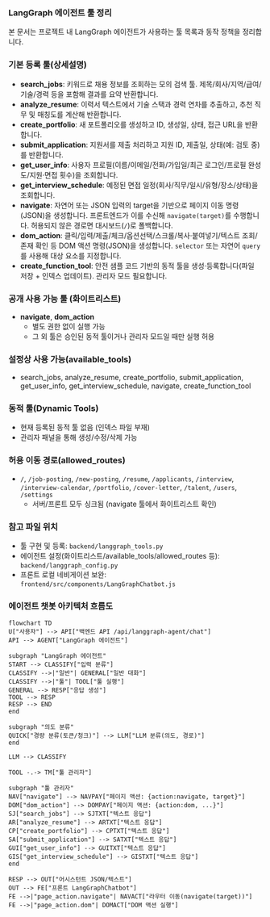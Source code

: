 ### LangGraph 에이전트 툴 정리

본 문서는 프로젝트 내 LangGraph 에이전트가 사용하는 툴 목록과 동작 정책을 정리합니다.

### 기본 등록 툴(상세설명)
- **search_jobs**: 키워드로 채용 정보를 조회하는 모의 검색 툴. 제목/회사/지역/급여/기술/경력 등을 포함해 결과를 요약 반환합니다.
- **analyze_resume**: 이력서 텍스트에서 기술 스택과 경력 연차를 추출하고, 추천 직무 및 매칭도를 계산해 반환합니다.
- **create_portfolio**: 새 포트폴리오를 생성하고 ID, 생성일, 상태, 접근 URL을 반환합니다.
- **submit_application**: 지원서를 제출 처리하고 지원 ID, 제출일, 상태(예: 검토 중)를 반환합니다.
- **get_user_info**: 사용자 프로필(이름/이메일/전화/가입일/최근 로그인/프로필 완성도/지원·면접 횟수)을 조회합니다.
- **get_interview_schedule**: 예정된 면접 일정(회사/직무/일시/유형/장소/상태)을 조회합니다.
- **navigate**: 자연어 또는 JSON 입력의 target을 기반으로 페이지 이동 명령(JSON)을 생성합니다. 프론트엔드가 이를 수신해 `navigate(target)`를 수행합니다. 허용되지 않은 경로면 대시보드(`/`)로 폴백합니다.
- **dom_action**: 클릭/입력/제출/체크/옵션선택/스크롤/복사·붙여넣기/텍스트 조회/존재 확인 등 DOM 액션 명령(JSON)을 생성합니다. `selector` 또는 자연어 `query`를 사용해 대상 요소를 지정합니다.
- **create_function_tool**: 안전 샘플 코드 기반의 동적 툴을 생성·등록합니다(파일 저장 + 인덱스 업데이트). 관리자 모드 필요합니다.

### 공개 사용 가능 툴 (화이트리스트)
- **navigate**, **dom_action**
  - 별도 권한 없이 실행 가능
  - 그 외 툴은 승인된 동적 툴이거나 관리자 모드일 때만 실행 허용

### 설정상 사용 가능(available_tools)
- search_jobs, analyze_resume, create_portfolio, submit_application, get_user_info, get_interview_schedule, navigate, create_function_tool

### 동적 툴(Dynamic Tools)
- 현재 등록된 동적 툴 없음 (인덱스 파일 부재)
- 관리자 패널을 통해 생성/수정/삭제 가능

### 허용 이동 경로(allowed_routes)
- `/`, `/job-posting`, `/new-posting`, `/resume`, `/applicants`, `/interview`, `/interview-calendar`, `/portfolio`, `/cover-letter`, `/talent`, `/users`, `/settings`
  - 서버/프론트 모두 싱크됨 (navigate 툴에서 화이트리스트 확인)

### 참고 파일 위치
- 툴 구현 및 등록: `backend/langgraph_tools.py`
- 에이전트 설정(화이트리스트/available_tools/allowed_routes 등): `backend/langgraph_config.py`
- 프론트 로컬 네비게이션 보완: `frontend/src/components/LangGraphChatbot.js`


### 에이전트 챗봇 아키텍처 흐름도

```mermaid
flowchart TD
U["사용자"] --> API["백엔드 API /api/langgraph-agent/chat"]
API --> AGENT["LangGraph 에이전트"]

subgraph "LangGraph 에이전트"
START --> CLASSIFY["입력 분류"]
CLASSIFY -->|"일반"| GENERAL["일반 대화"]
CLASSIFY -->|"툴"| TOOL["툴 실행"]
GENERAL --> RESP["응답 생성"]
TOOL --> RESP
RESP --> END
end

subgraph "의도 분류"
QUICK["경량 분류(토큰/청크)"] --> LLM["LLM 분류(의도, 경로)"]
end

LLM --> CLASSIFY

TOOL -.-> TM["툴 관리자"]

subgraph "툴 관리자"
NAV["navigate"] --> NAVPAY["페이지 액션: {action:navigate, target}"]
DOM["dom_action"] --> DOMPAY["페이지 액션: {action:dom, ...}"]
SJ["search_jobs"] --> SJTXT["텍스트 응답"]
AR["analyze_resume"] --> ARTXT["텍스트 응답"]
CP["create_portfolio"] --> CPTXT["텍스트 응답"]
SA["submit_application"] --> SATXT["텍스트 응답"]
GUI["get_user_info"] --> GUITXT["텍스트 응답"]
GIS["get_interview_schedule"] --> GISTXT["텍스트 응답"]
end

RESP --> OUT["어시스턴트 JSON/텍스트"]
OUT --> FE["프론트 LangGraphChatbot"]
FE -->|"page_action.navigate"| NAVACT["라우터 이동(navigate(target))"]
FE -->|"page_action.dom"| DOMACT["DOM 액션 실행"]
```


